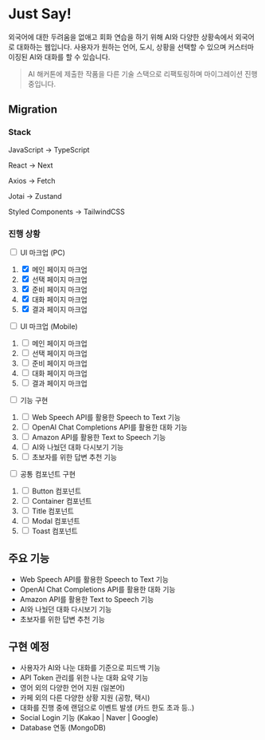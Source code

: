# Just Say!

외국어에 대한 두려움을 없애고 회화 연습을 하기 위해 AI와 다양한 상황속에서 외국어로 대화하는 웹입니다. 사용자가 원하는 언어, 도시, 상황을 선택할 수 있으며 커스터마이징된 AI와 대화를 할 수 있습니다.

> AI 해커톤에 제출한 작품을 다른 기술 스택으로 리팩토링하며 마이그레이션 진행 중입니다.

## Migration

### Stack

JavaScript -> TypeScript

React -> Next

Axios -> Fetch

Jotai -> Zustand

Styled Components -> TailwindCSS

### 진행 상황

<input type="checkbox" /> UI 마크업 (PC)

1. <input type="checkbox" checked /> 메인 페이지 마크업
2. <input type="checkbox" checked /> 선택 페이지 마크업
3. <input type="checkbox" checked /> 준비 페이지 마크업
4. <input type="checkbox" checked /> 대화 페이지 마크업
5. <input type="checkbox" checked /> 결과 페이지 마크업

<input type="checkbox" /> UI 마크업 (Mobile)

1. <input type="checkbox" /> 메인 페이지 마크업
2. <input type="checkbox" /> 선택 페이지 마크업
3. <input type="checkbox" /> 준비 페이지 마크업
4. <input type="checkbox" /> 대화 페이지 마크업
5. <input type="checkbox" /> 결과 페이지 마크업

<input type="checkbox" /> 기능 구현

1. <input type="checkbox" /> Web Speech API를 활용한 Speech to Text 기능
2. <input type="checkbox" /> OpenAI Chat Completions API를 활용한 대화 기능
3. <input type="checkbox" /> Amazon API를 활용한 Text to Speech 기능
4. <input type="checkbox" /> AI와 나눴던 대화 다시보기 기능
5. <input type="checkbox" /> 초보자를 위한 답변 추천 기능

<input type="checkbox" /> 공통 컴포넌트 구현

1. <input type="checkbox" /> Button 컴포넌트
2. <input type="checkbox" /> Container 컴포넌트
3. <input type="checkbox" /> Title 컴포넌트
4. <input type="checkbox" /> Modal 컴포넌트
5. <input type="checkbox" /> Toast 컴포넌트

## 주요 기능

- Web Speech API를 활용한 Speech to Text 기능
- OpenAI Chat Completions API를 활용한 대화 기능
- Amazon API를 활용한 Text to Speech 기능
- AI와 나눴던 대화 다시보기 기능
- 초보자를 위한 답변 추천 기능

## 구현 예정

- 사용자가 AI와 나눈 대화를 기준으로 피드백 기능
- API Token 관리를 위한 나눈 대화 요약 기능
- 영어 외의 다양한 언어 지원 (일본어)
- 카페 외의 다른 다양한 상황 지원 (공항, 택시)
- 대화를 진행 중에 랜덤으로 이벤트 발생 (카드 한도 초과 등..)
- Social Login 기능 (Kakao | Naver | Google)
- Database 연동 (MongoDB)
